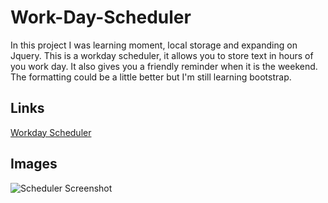# Work-Day-Scheduler

In this project I was learning moment, local storage and expanding on Jquery. This is a workday scheduler, it allows you to store text in hours of you work day. It also gives you a friendly reminder when it is the weekend. The formatting could be a little better but I'm still learning bootstrap.

## Links
[Workday Scheduler](https://beefs4000.github.io/Work-Day-Scheduler/)
## Images
![Scheduler Screenshot](Assets/Screenshot.png)

